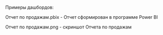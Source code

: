 Примеры дашбордов:

Отчет по продажам.pbix - Отчет сформирован в программе Power BI

Отчет по продажам.png - скриншот Отчета по продажам
